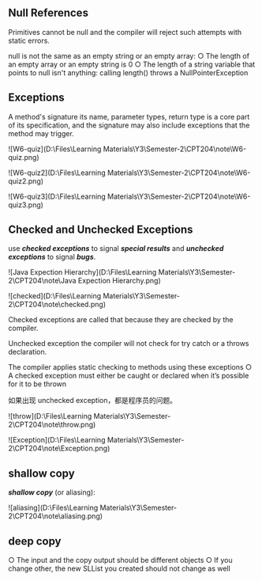 ## Null References
Primitives cannot be null and the compiler will reject such attempts with static errors.

null is not the same as an empty string or an empty array:
○ The length of an empty array or an empty string is 0
○ The length of a string variable that points to null isn't anything: calling length() throws a NullPointerException

## Exceptions
A method's signature its name, parameter types, return type is a core part of its specification, and the signature may also include exceptions that the method may trigger.



![W6-quiz](D:\Files\Learning Materials\Y3\Semester-2\CPT204\note\W6-quiz.png)

![W6-quiz2](D:\Files\Learning Materials\Y3\Semester-2\CPT204\note\W6-quiz2.png)

![W6-quiz3](D:\Files\Learning Materials\Y3\Semester-2\CPT204\note\W6-quiz3.png)

## Checked and Unchecked Exceptions
use ***checked exceptions*** to signal ***special results*** and ***unchecked exceptions*** to signal ***bugs***.

![Java Expection Hierarchy](D:\Files\Learning Materials\Y3\Semester-2\CPT204\note\Java Expection Hierarchy.png)

![checked](D:\Files\Learning Materials\Y3\Semester-2\CPT204\note\checked.png)



Checked exceptions are called that because they are checked by the compiler.

Unchecked exception the compiler will not check for try catch or a throws declaration.



The compiler applies static checking to methods using these exceptions
○ A checked exception must either be caught or declared when it’s possible for it to be thrown



如果出现 unchecked exception，都是程序员的问题。



![throw](D:\Files\Learning Materials\Y3\Semester-2\CPT204\note\throw.png)

![Exception](D:\Files\Learning Materials\Y3\Semester-2\CPT204\note\Exception.png)

## shallow copy
***shallow copy*** (or aliasing): 

![aliasing](D:\Files\Learning Materials\Y3\Semester-2\CPT204\note\aliasing.png)



## deep copy
○ The input and the copy output should be different objects
○ If you change other, the new SLList<T> you created should not change as well
